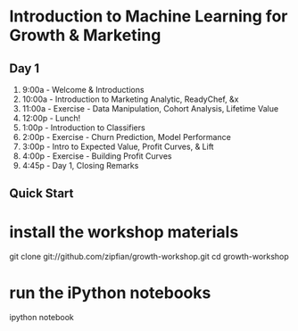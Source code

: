 Introduction to Machine Learning for Growth & Marketing
=====


## Day 1

1. 9:00a    - Welcome & Introductions
2. 10:00a   - Introduction to Marketing Analytic, ReadyChef, &x
3. 11:00a   - Exercise - Data Manipulation, Cohort Analysis, Lifetime Value
4. 12:00p   - Lunch!
5. 1:00p    - Introduction to Classifiers
6. 2:00p    - Exercise - Churn Prediction, Model Performance
7. 3:00p    - Intro to Expected Value, Profit Curves, & Lift
8. 4:00p    - Exercise - Building Profit Curves
9. 4:45p    - Day 1, Closing Remarks

## Quick Start

# install the workshop materials
git clone git://github.com/zipfian/growth-workshop.git
cd growth-workshop

# run the iPython notebooks
ipython notebook
